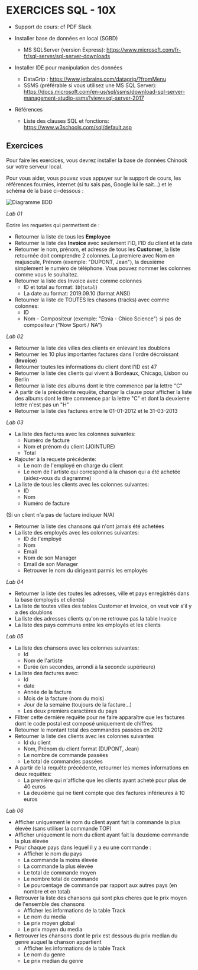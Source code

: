 # EXERCICES SQL - 10X

- Support de cours: cf PDF Slack

- Installer base de données en local (SGBD)
  - MS SQLServer (version Express): <https://www.microsoft.com/fr-fr/sql-server/sql-server-downloads>
- Installer IDE pour manipulation des données
  - DataGrip : <https://www.jetbrains.com/datagrip/?fromMenu>
  - SSMS (préférable si vous utilisez une MS SQL Server): <https://docs.microsoft.com/en-us/sql/ssms/download-sql-server-management-studio-ssms?view=sql-server-2017>
  
- Références
  - Liste des clauses SQL et fonctions: <https://www.w3schools.com/sql/default.asp>

## Exercices

Pour faire les exercices, vous devrez installer la base de données Chinook sur votre serveur local.

Pour vous aider, vous pouvez vous appuyer sur le support de cours, les références fournies, internet (si tu sais pas, Google lui le sait...) et le schéma de la base ci-dessous :

![Diagramme BDD](https://blog.stefanproell.at/wp-content/uploads/2016/01/ER.png)

*_Lab 01_*

Ecrire les requetes qui permettent de :

- Retourner la liste de tous les **Employee**
- Retourner la liste des **Invoice** avec seulement l'ID, l'ID du client et la date
- Retourner le nom, prénom, et adresse de tous les **Customer**, la liste retournée doit comprendre 2 colonnes. La premiere avec Nom en majuscule, Prénom (exemple: "DUPONT, Jean"), la deuxième simplement le numéro de téléphone. Vous pouvez nommer les colonnes comme vous le souhaitez.
- Retourner la liste des Invoice avec comme colonnes
  - ID et total au format: `ID`(`total`)
  - La date au format: 2019.09.10 (format ANSI)
- Retourner la liste de TOUTES les chasons (tracks) avec comme colonnes:
  - ID
  - Nom - Compositeur (exemple: "Etnia - Chico Science") si pas de compositeur ("Now Sport / NA")

*_Lab 02_*

- Retourner la liste des villes des clients en enlevant les doublons
- Retourner les 10 plus importantes factures dans l'ordre décroissant (**Invoice**)
- Retourner toutes les informations du client dont l'ID est 47
- Retourner la liste des clients qui vivent à Bordeaux, Chicago, Lisbon ou Berlin
- Retourner la liste des albums dont le titre commence par la lettre "C"
- A partir de la précédente requête, changer la clause pour afficher la liste des albums dont le titre commence par la lettre "C" et dont la deuxieme lettre n'est pas un "H"
- Retourner la liste des factures entre le 01-01-2012 et le 31-03-2013

*_Lab 03_*

- La liste des factures avec les colonnes suivantes:
  - Numéro de facture
  - Nom et prénom du client (JOINTURE)
  - Total
- Rajouter à la requete précédente:
  - Le nom de l'employé en charge du client
  - Le nom de l'artiste qui correspond à la chason qui a été achetée (aidez-vous du diagramme)
- La liste de tous les clients avec les colonnes suivantes:
  - ID
  - Nom
  - Numéro de facture

(Si un client n'a pas de facture indiquer N/A)

- Retourner la liste des chansons qui n'ont jamais été achetées
- La liste des employés avec les colonnes suivantes:
  - ID de l'employé
  - Nom
  - Email
  - Nom de son Manager
  - Email de son Manager
  - Retrouver le nom du dirigeant parmis les employés

*_Lab 04_*

- Retourner la liste des toutes les adresses, ville et pays enregistrés dans la base (employés et clients)
- La liste de toutes villes des tables Customer et Invoice, on veut voir s'il y a des doublons
- La liste des adresses clients qu'on ne retrouve pas la table Invoice
- La liste des pays communs entre les employés et les clients

*_Lab 05_*

- La liste des chansons avec les colonnes suivantes:
  - Id
  - Nom de l'artiste
  - Durée (en secondes, arrondi à la seconde supérieure)
- La liste des factures avec:
  - Id
  - date
  - Année de la facture
  - Mois de la facture (nom du mois)
  - Jour de la semaine (toujours de la facture...)
  - Les deux premiers caractères du pays
- Filtrer cette dernière requête pour ne faire apparaître que les factures dont le code postal est composé uniquement de chiffres
- Retourner le montant total des commandes passées en 2012
- Retourner la liste des clients avec les colonnes suivantes
  - Id du client
  - Nom, Prénom du client format (DUPONT, Jean)
  - Le nombre de commande passées
  - Le total de commandes passées
- A partir de la requête précédente, retourner les memes informations en deux requêtes:
  - La première qui n'affiche que les clients ayant acheté pour plus de 40 euros
  - La deuxième qui ne tient compte que des factures inférieures à 10 euros

*_Lab 06_*

- Afficher uniquement le nom du client ayant fait la commande la plus élevée (sans utiliser la commande TOP)
- Afficher uniquement le nom du client ayant fait la deuxieme commande la plus élevée
- Pour chaque pays dans lequel il y a eu une commande :
  - Afficher le nom du pays
  - La commande la moins élevée
  - La commande la plus élevée
  - Le total de commande moyen
  - Le nombre total de commande
  - Le pourcentage de commande par rapport aux autres pays (en nombre et en total)
- Retrouver la liste des chansons qui sont plus cheres que le prix moyen de l'ensemble des chansons
  - Afficher les informations de la table Track
  - Le nom du media
  - Le prix moyen global
  - Le prix moyen du media
- Retrouver les chansons dont le prix est dessous du prix median du genre auquel la chanson appartient
  - Afficher les informations de la table Track
  - Le nom du genre
  - Le prix median du genre
  